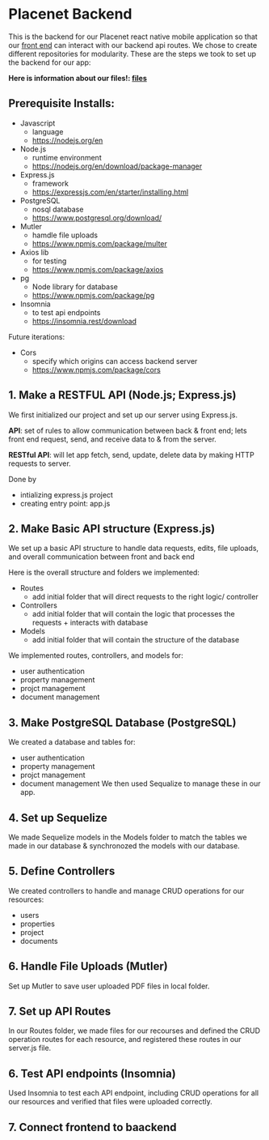 # Placenet Backend 
This is the backend for our Placenet react native mobile application so that our [front end](https://github.com/angelesmarin/Placenet-App-Frontend/tree/main) can interact with our backend api routes. We chose to create different repositories for modularity. These are the steps we took to set up the backend for our app:


**Here is information about our files!: [files](https://github.com/angelesmarin/Placenet-App-Backend/tree/development/documentation)**

## Prerequisite Installs:
* Javascript
  * language
  * https://nodejs.org/en 
* Node.js
  * runtime environment 
  * https://nodejs.org/en/download/package-manager
* Express.js
  * framework
  * https://expressjs.com/en/starter/installing.html
* PostgreSQL
  * nosql database
  * https://www.postgresql.org/download/
* Mutler
  * hamdle file uploads
  * https://www.npmjs.com/package/multer
* Axios lib
  * for testing
  * https://www.npmjs.com/package/axios 
* pg
  * Node library for database 
  * https://www.npmjs.com/package/pg 
* Insomnia
  * to test api endpoints 
  * https://insomnia.rest/download
 
Future iterations:
* Cors
	* specify which origins can access backend server
 	* https://www.npmjs.com/package/cors    
  
## 1. Make a RESTFUL API (Node.js; Express.js)
We first initialized our project and set up our server using Express.js.

**API**: set of rules to allow communication between back & front end; lets front end request, send, and receive data to & from the server. 


**RESTful API**: will let app fetch, send, update, delete data by making HTTP requests to server. 

Done by 
- intializing express.js project
- creating entry point: app.js 


## 2. Make Basic API structure (Express.js)
We set up a basic API structure to handle data requests, edits, file uploads, and overall communication between front and back end 

Here is the overall structure and folders we implemented:
* Routes
	* add initial folder that will direct requests to the right logic/ controller
* Controllers
	* add initial folder that will contain the logic that processes the requests + interacts with database 
* Models 
	* add initial folder that will contain the structure of the database

We implemented routes, controllers, and models for: 
* user authentication
* property management
* projct management
* document management 

## 3. Make PostgreSQL Database (PostgreSQL)
We created a database and tables for:
* user authentication
* property management
* projct management
* document management 
We then used Sequalize to manage these in our app. 
  
## 4. Set up Sequelize 
We made Sequelize models in the Models folder to match the tables we made in our database & synchronozed the models with our database. 

## 5. Define Controllers
We created controllers to handle and manage CRUD operations for our resources:
* users
* properties
* project
* documents

## 6. Handle File Uploads (Mutler)
Set up Mutler to save user uploaded PDF files in local folder. 

## 7. Set up API Routes 
In our Routes folder, we made files for our recourses and defined the CRUD operation routes for each resource, and registered these routes in our server.js file. 

## 6. Test API endpoints (Insomnia)
Used Insomnia to test each API endpoint, including CRUD operations for all our resources and verified that files were uploaded correctly. 

## 7. Connect frontend to baackend 
